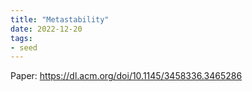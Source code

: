 ```yaml
---
title: "Metastability"
date: 2022-12-20
tags:
- seed
---
```


Paper: https://dl.acm.org/doi/10.1145/3458336.3465286
